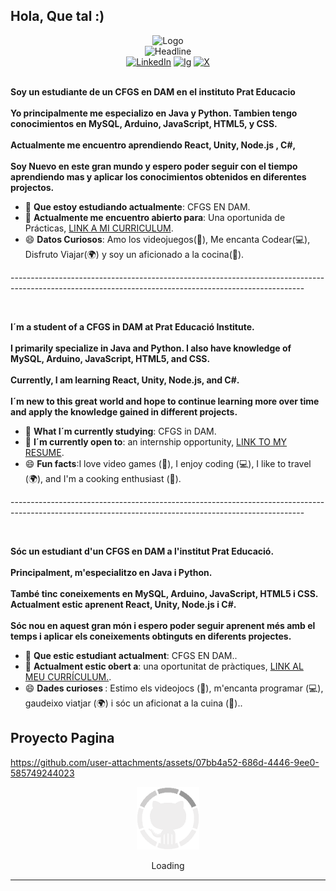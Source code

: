 
## **Hola, Que tal :)**

<div align=center>
        <img src="https://github.com/ElSenpaiSAMA/recursos/blob/main/ElSenpaiSAMA%20(1).png"alt="Logo" height="200">
    </div>
    <div align=center>
        <img src="https://github.com/ElSenpaiSAMA/recursos/blob/main/ElSenpaiSAMA%20(5)%20(1).gif" alt="Headline" />
    </div>
    <div align=center>
        <a href="https://www.linkedin.com/in/matías-speroni/"><img src="https://img.shields.io/badge/LinkedIn-0077B5?style=for-the-badge&logo=linkedin&logoColor=white" alt="LinkedIn" /></a>
        <a href="https://www.instagram.com/mati.sp03/"><img src="https://img.shields.io/badge/Instagram-E4405F?style=for-the-badge&logo=instagram&logoColor=white" alt="Ig" /></a>
        <a href="https://x.com/ElsenpaiSAMA"><img src="https://img.shields.io/badge/Twitter-1DA1F2?style=for-the-badge&logo=twitter&logoColor=white" alt="X" /></a>
    </div>
    <div align=left>
        <br>
        <p>
            <strong>
                Soy un estudiante de un CFGS en DAM en el instituto Prat Educacio <br><br>
                Yo principalmente me especializo en Java y Python. Tambien tengo conocimientos en MySQL, Arduino, JavaScript, HTML5, y CSS.<br><br>
                Actualmente me encuentro aprendiendo  React, Unity, Node.js , C#,<br><br>
                Soy Nuevo en este gran mundo y espero poder seguir con el tiempo aprendiendo mas y aplicar los conocimientos obtenidos en diferentes projectos.
            </strong>
        </p>
        <ul>
            <li>🌱 <b>Que estoy estudiando actualmente</b>: CFGS EN DAM.</li>
            <li>🤔 <b>Actualmente me encuentro abierto para</b>: Una oportunida de Prácticas, <a href="https://flowcv.com/resume/lskn9bsstl">LINK A MI CURRICULUM</a>.</li>
            <li>😄 <b>Datos Curiosos</b>: Amo los videojuegos(👾), Me encanta Codear(💻), Disfruto Viajar(🌍) y soy un aficionado a la cocina(🍴).</li>
        </ul>    
        <p>-------------------------------------------------------------------------------------------------------------------------------------------------------
        </p> 
        <br>
        <p>
            <strong>
               I´m a student of a CFGS in DAM at Prat Educació Institute.<br><br> 
               I primarily specialize in Java and Python. I also have knowledge of MySQL, Arduino, JavaScript, HTML5, and CSS.<br><br> 
               Currently, I am learning React, Unity, Node.js, and C#.<br><br> 
               I´m new to this great world and hope to continue learning more over time and apply the knowledge gained in different projects.
            </strong>
        </p>
        <ul>
            <li>🌱 <b>What I´m currently studying</b>: CFGS in DAM.</li>
            <li>🤔 <b>I´m currently open to</b>: an internship opportunity, <a href="https://flowcv.com/resume/lskn9bsstl">LINK TO MY RESUME</a>.</li>
            <li>😄 <b>Fun facts</b>:I love video games (👾), I enjoy coding (💻), I like to travel (🌍), and I'm a cooking enthusiast (🍴).</li>
        </ul>    
        <p>-------------------------------------------------------------------------------------------------------------------------------------------------------
        </p> 
        <br>     
        <p>    
            <strong>    
                Sóc un estudiant d'un CFGS en DAM a l'institut Prat Educació.<br><br> 
                Principalment, m'especialitzo en Java i Python. <br><br>
                També tinc coneixements en MySQL, Arduino, JavaScript, HTML5 i CSS. Actualment estic aprenent React, Unity, Node.js i C#.<br><br> 
                Sóc nou en aquest gran món i espero poder seguir aprenent més amb el temps i aplicar els coneixements obtinguts en diferents projectes.
            </strong>
        </p>
        <ul>
            <li>🌱 <b>Que estic estudiant actualment</b>: CFGS EN DAM..</li>
            <li>🤔 <b>Actualment estic obert a</b>: una oportunitat de pràctiques, <a href="https://flowcv.com/resume/lskn9bsstl"> LINK AL MEU CURRÍCULUM.</a>.</li>
            <li>😄 <b>Dades curioses </b>: Estimo els videojocs (👾), m'encanta programar (💻), gaudeixo viatjar (🌍) i sóc un aficionat a la cuina (🍴)..</li>
        </ul>
    </div>
    
## **Proyecto Pagina** 

https://github.com/user-attachments/assets/07bb4a52-686d-4446-9ee0-585749244023
   
    
<div align=center>
        <img src="https://raw.githubusercontent.com/AhmedFathyDev/AhmedFathyDev/main/GitHub.gif" alt="GitHub Octocat Logo" height="100">
        <p>Loading</p>
</div>
</div>

------
